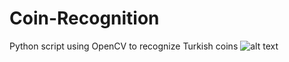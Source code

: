 # Coin-Recognition
Python script using OpenCV to recognize Turkish coins
![alt text](https://raw.githubusercontent.com/username/projectname/branch/path/to/img.png)
